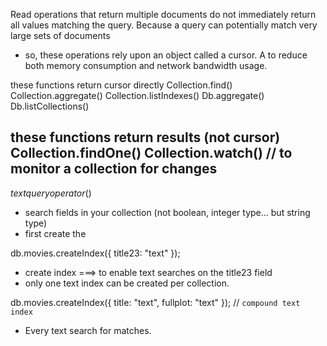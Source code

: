 Read operations that return multiple documents do not immediately return all values matching the query. 
Because a query can potentially match very large sets of documents
- so, these operations rely upon an object called a cursor. 
A <cursor fetches documents in batches> to reduce both memory consumption and network bandwidth usage.

these functions return cursor directly
    Collection.find()
    Collection.aggregate()
    Collection.listIndexes()
    Db.aggregate()
    Db.listCollections()

these functions return results (not cursor)
    Collection.findOne()
    Collection.watch()          // to monitor a collection for changes
----------------------------------------------------------------------------------------------------

$text query operator ($)
- search <string type> fields in your collection (not boolean, integer type... but string type)
- first create the <text index>

db.movies.createIndex({ title23: "text" });
- create index ===> to enable text searches on the title23 field
- only one text index can be created per collection.

db.movies.createIndex({ title: "text", fullplot: "text" });                 // `compound text index`
- Every text search <queries all the fields specified in that index> for matches.



